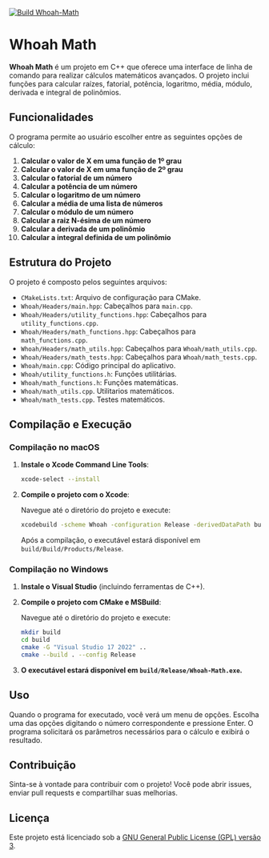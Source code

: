 [![Build Whoah-Math](https://github.com/Zyvoxi/Whoah-Math/actions/workflows/main.yml/badge.svg?branch=main)](https://github.com/Zyvoxi/Whoah-Math/actions/workflows/main.yml)

# Whoah Math

**Whoah Math** é um projeto em C++ que oferece uma interface de linha de comando para realizar cálculos matemáticos avançados. O projeto inclui funções para calcular raízes, fatorial, potência, logaritmo, média, módulo, derivada e integral de polinômios.

## Funcionalidades

O programa permite ao usuário escolher entre as seguintes opções de cálculo:

1. **Calcular o valor de X em uma função de 1º grau**
2. **Calcular o valor de X em uma função de 2º grau**
3. **Calcular o fatorial de um número**
4. **Calcular a potência de um número**
5. **Calcular o logaritmo de um número**
6. **Calcular a média de uma lista de números**
7. **Calcular o módulo de um número**
8. **Calcular a raiz N-ésima de um número**
9. **Calcular a derivada de um polinômio**
10. **Calcular a integral definida de um polinômio**

## Estrutura do Projeto

O projeto é composto pelos seguintes arquivos:

- `CMakeLists.txt`: Arquivo de configuração para CMake.
- `Whoah/Headers/main.hpp`: Cabeçalhos para `main.cpp`.
- `Whoah/Headers/utility_functions.hpp`: Cabeçalhos para `utility_functions.cpp`.
- `Whoah/Headers/math_functions.hpp`: Cabeçalhos para `math_functions.cpp`.
- `Whoah/Headers/math_utils.hpp`: Cabeçalhos para `Whoah/math_utils.cpp`.
- `Whoah/Headers/math_tests.hpp`: Cabeçalhos para `Whoah/math_tests.cpp`.
- `Whoah/main.cpp`: Código principal do aplicativo.
- `Whoah/utility_functions.h`: Funções utilitárias.
- `Whoah/math_functions.h`: Funções matemáticas.
- `Whoah/math_utils.cpp`. Utilitarios matemáticos.
- `Whoah/math_tests.cpp`. Testes matemáticos.
  
## Compilação e Execução

### Compilação no macOS

1. **Instale o Xcode Command Line Tools**:

    ```sh
    xcode-select --install
    ```

2. **Compile o projeto com o Xcode**:

    Navegue até o diretório do projeto e execute:

    ```sh
    xcodebuild -scheme Whoah -configuration Release -derivedDataPath build
    ```

    Após a compilação, o executável estará disponível em `build/Build/Products/Release`.

### Compilação no Windows

1. **Instale o Visual Studio** (incluindo ferramentas de C++).

2. **Compile o projeto com CMake e MSBuild**:

    Navegue até o diretório do projeto e execute:

    ```sh
    mkdir build
    cd build
    cmake -G "Visual Studio 17 2022" ..
    cmake --build . --config Release
    ```

3. **O executável estará disponível em `build/Release/Whoah-Math.exe`.**

## Uso

Quando o programa for executado, você verá um menu de opções. Escolha uma das opções digitando o número correspondente e pressione Enter. O programa solicitará os parâmetros necessários para o cálculo e exibirá o resultado.

## Contribuição

Sinta-se à vontade para contribuir com o projeto! Você pode abrir issues, enviar pull requests e compartilhar suas melhorias.

## Licença

Este projeto está licenciado sob a [GNU General Public License (GPL) versão 3](LICENSE).
